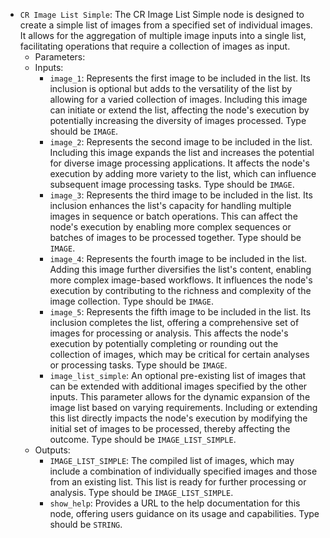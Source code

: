 - `CR Image List Simple`: The CR Image List Simple node is designed to create a simple list of images from a specified set of individual images. It allows for the aggregation of multiple image inputs into a single list, facilitating operations that require a collection of images as input.
    - Parameters:
    - Inputs:
        - `image_1`: Represents the first image to be included in the list. Its inclusion is optional but adds to the versatility of the list by allowing for a varied collection of images. Including this image can initiate or extend the list, affecting the node's execution by potentially increasing the diversity of images processed. Type should be `IMAGE`.
        - `image_2`: Represents the second image to be included in the list. Including this image expands the list and increases the potential for diverse image processing applications. It affects the node's execution by adding more variety to the list, which can influence subsequent image processing tasks. Type should be `IMAGE`.
        - `image_3`: Represents the third image to be included in the list. Its inclusion enhances the list's capacity for handling multiple images in sequence or batch operations. This can affect the node's execution by enabling more complex sequences or batches of images to be processed together. Type should be `IMAGE`.
        - `image_4`: Represents the fourth image to be included in the list. Adding this image further diversifies the list's content, enabling more complex image-based workflows. It influences the node's execution by contributing to the richness and complexity of the image collection. Type should be `IMAGE`.
        - `image_5`: Represents the fifth image to be included in the list. Its inclusion completes the list, offering a comprehensive set of images for processing or analysis. This affects the node's execution by potentially completing or rounding out the collection of images, which may be critical for certain analyses or processing tasks. Type should be `IMAGE`.
        - `image_list_simple`: An optional pre-existing list of images that can be extended with additional images specified by the other inputs. This parameter allows for the dynamic expansion of the image list based on varying requirements. Including or extending this list directly impacts the node's execution by modifying the initial set of images to be processed, thereby affecting the outcome. Type should be `IMAGE_LIST_SIMPLE`.
    - Outputs:
        - `IMAGE_LIST_SIMPLE`: The compiled list of images, which may include a combination of individually specified images and those from an existing list. This list is ready for further processing or analysis. Type should be `IMAGE_LIST_SIMPLE`.
        - `show_help`: Provides a URL to the help documentation for this node, offering users guidance on its usage and capabilities. Type should be `STRING`.
